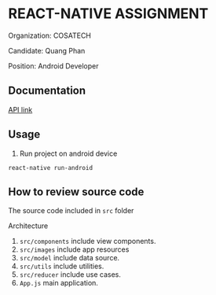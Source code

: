 # REACT-NATIVE ASSIGNMENT

Organization: COSATECH

Candidate: Quang Phan

Position: Android Developer

## Documentation

[API link](https://jsonplaceholder.typicode.com/posts)

## Usage

1. Run project on android device

```
react-native run-android
```

## How to review source code

The source code included in `src` folder 


Architecture

1. `src/components` include view components.
2. `src/images` include app resources
3. `src/model` include data source.
4. `src/utils` include utilities.
5. `src/reducer` include use cases.
6. `App.js` main application.
